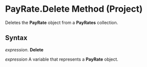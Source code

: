 
# PayRate.Delete Method (Project)

Deletes the  **PayRate** object from a **PayRates** collection.


## Syntax

 _expression_. **Delete**

 _expression_ A variable that represents a **PayRate** object.

